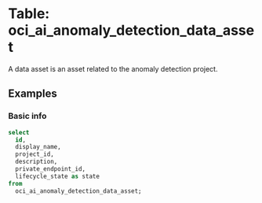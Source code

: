 # Table: oci_ai_anomaly_detection_data_asset

A data asset is an asset related to the anomaly detection project.

## Examples

### Basic info

```sql
select
  id,
  display_name,
  project_id,
  description,
  private_endpoint_id,
  lifecycle_state as state 
from
  oci_ai_anomaly_detection_data_asset;
```